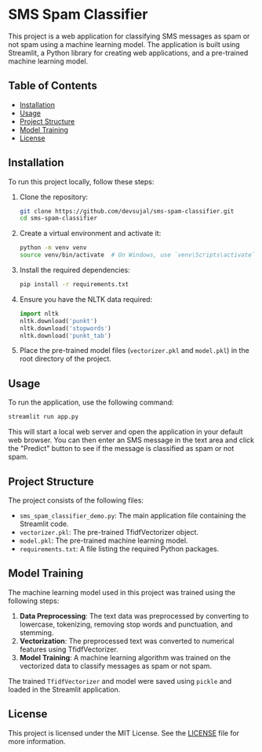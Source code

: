# SMS Spam Classifier

This project is a web application for classifying SMS messages as spam or not spam using a machine learning model. The application is built using Streamlit, a Python library for creating web applications, and a pre-trained machine learning model.

## Table of Contents

- [Installation](#installation)
- [Usage](#usage)
- [Project Structure](#project-structure)
- [Model Training](#model-training)
- [License](#license)

## Installation

To run this project locally, follow these steps:

1. Clone the repository:
   ```bash
   git clone https://github.com/devsujal/sms-spam-classifier.git
   cd sms-spam-classifier
   ```

2. Create a virtual environment and activate it:
   ```bash
   python -m venv venv
   source venv/bin/activate  # On Windows, use `venv\Scripts\activate`
   ```

3. Install the required dependencies:
   ```bash
   pip install -r requirements.txt
   ```

4. Ensure you have the NLTK data required:
   ```python
   import nltk
   nltk.download('punkt')
   nltk.download('stopwords')
   nltk.download('punkt_tab')
   ```

5. Place the pre-trained model files (`vectorizer.pkl` and `model.pkl`) in the root directory of the project.

## Usage

To run the application, use the following command:
```bash
streamlit run app.py
```

This will start a local web server and open the application in your default web browser. You can then enter an SMS message in the text area and click the "Predict" button to see if the message is classified as spam or not spam.

## Project Structure

The project consists of the following files:

- `sms_spam_classifier_demo.py`: The main application file containing the Streamlit code.
- `vectorizer.pkl`: The pre-trained TfidfVectorizer object.
- `model.pkl`: The pre-trained machine learning model.
- `requirements.txt`: A file listing the required Python packages.

## Model Training

The machine learning model used in this project was trained using the following steps:

1. **Data Preprocessing**: The text data was preprocessed by converting to lowercase, tokenizing, removing stop words and punctuation, and stemming.
2. **Vectorization**: The preprocessed text was converted to numerical features using TfidfVectorizer.
3. **Model Training**: A machine learning algorithm was trained on the vectorized data to classify messages as spam or not spam.

The trained `TfidfVectorizer` and model were saved using `pickle` and loaded in the Streamlit application.

## License

This project is licensed under the MIT License. See the [LICENSE](LICENSE) file for more information.